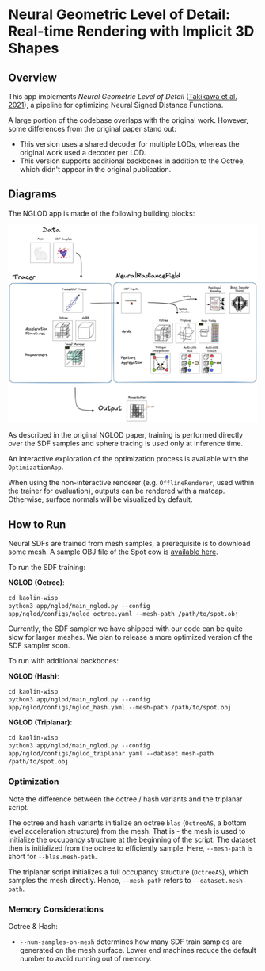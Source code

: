 # Neural Geometric Level of Detail: Real-time Rendering with Implicit 3D Shapes

## Overview

This app implements _Neural Geometric Level of Detail_ ([Takikawa et al. 2021](https://nv-tlabs.github.io/nglod/)), a pipeline for optimizing Neural Signed Distance Functions.

A large portion of the codebase overlaps with the original work.
However, some differences from the original paper stand out:
- This version uses a shared decoder for multiple LODs, whereas the original work used a decoder per LOD.
- This version supports additional backbones in addition to the Octree, which didn't appear in the original publication.

## Diagrams

The NGLOD app is made of the following building blocks:

<img src="../../media/wisp_app_nglod.jpg" alt="NGLOD Diagram" width="1000"/>

As described in the original NGLOD paper, training is performed directly over the SDF samples and sphere tracing is used only at inference time.

An interactive exploration of the optimization process is available with the `OptimizationApp`.

When using the non-interactive renderer (e.g. `OfflineRenderer`, used within the trainer for evaluation), outputs can be rendered with a matcap. 
Otherwise, surface normals will be visualized by default.


## How to Run

Neural SDFs are trained from mesh samples, a prerequisite is to download some mesh.
A sample OBJ file of the Spot cow is [available here](https://github.com/alecjacobson/common-3d-test-models/blob/master/data/spot.obj). 

To run the SDF training:

**NGLOD (Octree)**:
```
cd kaolin-wisp
python3 app/nglod/main_nglod.py --config app/nglod/configs/nglod_octree.yaml --mesh-path /path/to/spot.obj
```

Currently, the SDF sampler we have shipped with our code can be quite slow for larger meshes. We plan to
release a more optimized version of the SDF sampler soon.

To run with additional backbones: 

**NGLOD (Hash)**:
```
cd kaolin-wisp
python3 app/nglod/main_nglod.py --config app/nglod/configs/nglod_hash.yaml --mesh-path /path/to/spot.obj
```

**NGLOD (Triplanar)**:
```
cd kaolin-wisp
python3 app/nglod/main_nglod.py --config app/nglod/configs/nglod_triplanar.yaml --dataset.mesh-path /path/to/spot.obj
```

### Optimization
Note the difference between the octree / hash variants and the triplanar script.

The octree and hash variants initialize an octree `blas` (`OctreeAS`, a bottom level acceleration structure) from the mesh.
That is - the mesh is used to initialize the occupancy structure at the beginning of the script.
The dataset then is initialized from the octree to efficiently sample.
Here, `--mesh-path` is short for `--blas.mesh-path`.

The triplanar script initializes a full occupancy structure (`OctreeAS`), which samples the mesh directly.
Hence, `--mesh-path` refers to `--dataset.mesh-path`.

### Memory Considerations

Octree & Hash:
* `--num-samples-on-mesh` determines how many SDF train samples are generated on the mesh surface. 
Lower end machines reduce the default number to avoid running out of memory.

